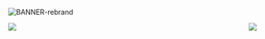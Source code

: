 ![BANNER-rebrand](https://user-images.githubusercontent.com/107286254/211714505-b1563e85-9a6f-4af0-a2c3-0d47fdf5e3ef.jpg)

<div>
<img align="left" src="https://github-readme-stats.vercel.app/api?username=Monredo&theme=swift&show_icons=true">
<img align="right" src="https://github-readme-stats.vercel.app/api/top-langs/?username=Monredo&theme=swift">
</div>
